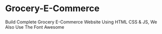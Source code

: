 # Grocery-E-Commerce
Build Complete Grocery E-Commerce Website Using HTML CSS & JS, We Also Use The Font Awesome
